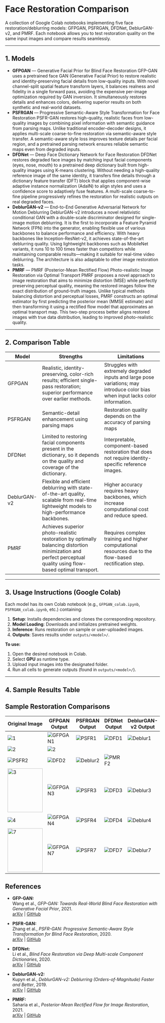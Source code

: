 # Face Restoration Comparison

A collection of Google Colab notebooks implementing five face restoration/deblurring models:
GFPGAN, PSFRGAN, DFDNet, DeblurGAN-v2, and PMRF. Each notebook allows you to test restoration quality on the same input images and compare results seamlessly.

---

## 1. Models 

- **GFPGAN** — Generative Facial Prior for Blind Face Restoration
GFP-GAN uses a pretrained face GAN (Generative Facial Prior) to restore realistic and identity-preserving facial details from low-quality inputs. With novel channel-split spatial feature transform layers, it balances realness and fidelity in a single forward pass, avoiding the expensive per-image optimization required by GAN inversion. It simultaneously restores details and enhances colors, delivering superior results on both synthetic and real-world datasets.
- **PSFRGAN** — Progressive Semantic-Aware Style Transformation for Face Restoration
PSFR-GAN restores high-quality, realistic faces from low-quality images by combining pixel information with semantic guidance from parsing maps. Unlike traditional encoder–decoder designs, it applies multi-scale coarse-to-fine restoration via semantic-aware style transfer. A semantic-aware style loss improves texture details per facial region, and a pretrained parsing network ensures reliable semantic maps even from degraded inputs.
- **DFDNet** — Deep Face Dictionary Network for Face Restoration
DFDNet restores degraded face images by matching input facial components (eyes, nose, mouth) to a pretrained deep dictionary built from high-quality images using K-means clustering. Without needing a high-quality reference image of the same identity, it transfers fine details through a dictionary feature transfer (DFT) block that applies component-wise adaptive instance normalization (AdaIN) to align styles and uses a confidence score to adaptively fuse features. A multi-scale coarse-to-fine pipeline progressively refines the restoration for realistic outputs on real degraded faces.
- **DeblurGAN-v2** — End-to-End Generative Adversarial Network for Motion Deblurring
DeblurGAN-v2 introduces a novel relativistic conditional GAN with a double-scale discriminator designed for single-image motion deblurring. It is the first to incorporate a Feature Pyramid Network (FPN) into the generator, enabling flexible use of various backbones to balance performance and efficiency.
With heavy backbones like Inception-ResNet-v2, it achieves state-of-the-art deblurring quality. Using lightweight backbones such as MobileNet variants, it runs 10 to 100 times faster than competitors while maintaining comparable results—making it suitable for real-time video deblurring. The architecture is also adaptable to other image restoration tasks.
- **PMRF** — PMRF (Posterior-Mean Rectified Flow)
Photo-realistic Image Restoration via Optimal Transport
PMRF proposes a novel approach to image restoration that aims to minimize distortion (MSE) while perfectly preserving perceptual quality, meaning the restored images follow the exact distribution of ground-truth images. Unlike typical methods balancing distortion and perceptual losses, PMRF constructs an optimal estimator by first predicting the posterior mean (MMSE estimate) and then transforming it using a rectified flow model that approximates an optimal transport map. This two-step process better aligns restored images with true data distribution, leading to improved photo-realistic quality.
---

## 2. Comparison Table

| Model         | Strengths                                     | Limitations                          |
|---------------|-----------------------------------------------|--------------------------------------|
| GFPGAN        | Realistic, identity-preserving, color-rich results; efficient single-pass restoration; superior performance over earlier methods.     | Struggles with extremely degraded inputs and large pose variations; may introduce color bias when input lacks color information. |
| PSFRGAN       | Semantic-detail enhancement using parsing maps | Restoration quality depends on the accuracy of parsing maps     |
| DFDNet        | Limited to restoring facial components present in the dictionary, so it depends on the quality and coverage of the dictionary.    | Interpretable, component-based restoration that does not require identity-specific reference images. |
| DeblurGAN-v2  | Flexible and efficient deblurring with state-of-the-art quality, scalable from real-time lightweight models to high-performance backbones.     | Higher accuracy requires heavy backbones, which increase computational cost and reduce speed. |
| PMRF          | Achieves superior photo-realistic restoration by optimally balancing distortion minimization and perfect perceptual quality using flow-based optimal transport.        | Requires complex training and higher computational resources due to the flow-based rectification step.      |

---

## 3. Usage Instructions (Google Colab)

Each model has its own Colab notebook (e.g., `GFPGAN_colab.ipynb`, `PSFRGAN_colab.ipynb`, etc.) containing:

1. **Setup**: Installs dependencies and clones the corresponding repository.
2. **Model Loading**: Downloads and initializes pretrained weights.
3. **Inference**: Runs restoration on sample or user-uploaded images.
4. **Outputs**: Saves results under `outputs/<model>/`.

**To use:**

1. Open the desired notebook in Colab.
2. Select **GPU** as runtime type.
3. Upload input images into the designated folder.
4. Run all cells to generate outputs (found in `outputs/<model>/`).

---

## 4. Sample Results Table


## Sample Restoration Comparisons

| Original Image | GFPGAN Output | PSFRGAN Output | DFDNet Output | DeblurGAN-v2 Output | PMRF Output |
|----------------|--------------|----------------|---------------|---------------------|-------------|
| ![1](https://github.com/user-attachments/assets/3e87edb6-bf80-4938-84dd-236d347d710f) | ![GFPGAN1](https://github.com/user-attachments/assets/f69b4b46-b382-4877-81ed-4ae4219ee0b8) | ![PSFR1](path/to/psfr1.png) | ![DFD1](path/to/dfd1.png) | ![Deblur1](path/to/deblur1.png) | ![PMRF1](path/to/pmrf1.png) |
| ![2](https://github.com/user-attachments/assets/cbae896d-fa8c-4e26-a8f6-c76b2dbd5567) |![2](https://github.com/user-attachments/assets/060fd1de-9829-4fdb-886a-59f56415ea96)
  | ![PSFR2](path/to/psfr2.png) | ![DFD2](path/to/dfd2.png) | ![Deblur2](path/to/deblur2.png) | ![PMRF2](path/to/pmrf2.png) |
| <img width="114" height="142" alt="3" src="https://github.com/user-attachments/assets/6670c5d6-af50-4534-9378-b3a7f97243f6" /> | ![GFPGAN3](path/to/gfpgan3.png) | ![PSFR3](path/to/psfr3.png) | ![DFD3](path/to/dfd3.png) | ![Deblur3](path/to/deblur3.png) | ![PMRF3](path/to/pmrf3.png) |
| ![4](https://github.com/user-attachments/assets/498c36b8-9f2c-4340-9285-625b44cbd234) | ![GFPGAN4](path/to/gfpgan4.png) | ![PSFR4](path/to/psfr4.png) | ![DFD4](path/to/dfd4.png) | ![Deblur4](path/to/deblur4.png) | ![PMRF4](path/to/pmrf4.png) |
| <img width="114" height="142" alt="7" src="https://github.com/user-attachments/assets/9333c797-2517-440b-8deb-2af083d583ef" /> | ![GFPGAN7](path/to/gfpgan7.png) | ![PSFR7](path/to/psfr7.png) | ![DFD7](path/to/dfd7.png) | ![Deblur7](path/to/deblur7.png) | ![PMRF7](path/to/pmrf7.png) |

## References

- **GFP-GAN:**  
  Wang et al., *GFP-GAN: Towards Real-World Blind Face Restoration with Generative Facial Prior*, 2021.  
  [arXiv](https://arxiv.org/abs/2101.04061) | [GitHub](https://github.com/TencentARC/GFPGAN)

- **PSFR-GAN:**  
  Zhang et al., *PSFR-GAN: Progressive Semantic-Aware Style Transformation for Blind Face Restoration*, 2020.  
  [arXiv](https://arxiv.org/abs/2009.08709) | [GitHub](https://github.com/chaofengc/PSFR-GAN)

- **DFDNet:**  
  Li et al., *Blind Face Restoration via Deep Multi-scale Component Dictionaries*, 2020.  
  [arXiv](https://arxiv.org/abs/2008.00418) | [GitHub](https://github.com/csjliang/DFDNet)

- **DeblurGAN-v2:**  
  Kupyn et al., *DeblurGAN-v2: Deblurring (Orders-of-Magnitude) Faster and Better*, 2019.  
  [arXiv](https://arxiv.org/abs/1908.03826) | [GitHub](https://github.com/KupynOrest/DeblurGANv2)

- **PMRF:**  
  Saharia et al., *Posterior-Mean Rectified Flow for Image Restoration*, 2021.  
  [arXiv](https://arxiv.org/abs/2112.03563) | [GitHub](https://github.com/saharia/pmrf)


